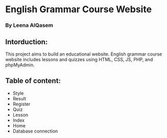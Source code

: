 #  English Grammar Course Website
### By Leena AlQasem

## Intorduction: 
This project aims to build an educational website. English grammar course website includes lessons and quizzes using HTML, CSS, JS, PHP, and phpMyAdmin. 


## Table of content: 

- Style 
- Result
- Register 
- Quiz
- Lesson
- Index
- Home
- Database connection
